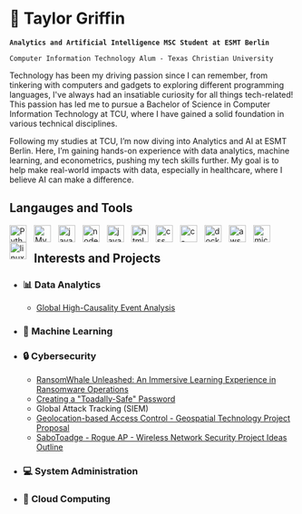 # 🦅 Taylor Griffin

**`Analytics and Artificial Intelligence MSC Student at ESMT Berlin`**

`Computer Information Technology Alum - Texas Christian University`

Technology has been my driving passion since I can remember, from tinkering with computers and gadgets to exploring different programming languages, I've always had an insatiable curiosity for all things tech-related! This passion has led me to pursue a Bachelor of Science in Computer Information Technology at TCU, where I have gained a solid foundation in various technical disciplines.

Following my studies at TCU, I’m now diving into Analytics and AI at ESMT Berlin. Here, I’m gaining hands-on experience with data analytics, machine learning, and econometrics, pushing my tech skills further. My goal is to help make real-world impacts with data, especially in healthcare, where I believe AI can make a difference.

## Langauges and Tools

<img align="left" alt="Python" width="30px" style="padding-right:10px;" src="https://cdn.jsdelivr.net/gh/devicons/devicon/icons/python/python-original.svg" />
<img align="left" alt="MySql" width="30px" style="padding-right:10px;" src="https://cdn.jsdelivr.net/gh/devicons/devicon/icons/mysql/mysql-original-wordmark.svg" />
<img align="left" alt="javascript" width="30px" style="padding-right:10px;" src="https://cdn.jsdelivr.net/gh/devicons/devicon/icons/javascript/javascript-original.svg" />
<img align="left" alt="nodejs" width="30px" style="padding-right:10px;" src="https://cdn.jsdelivr.net/gh/devicons/devicon/icons/nodejs/nodejs-original-wordmark.svg" />
<img align="left" alt="java" width="30px" style="padding-right:10px;" src="https://cdn.jsdelivr.net/gh/devicons/devicon/icons/java/java-original-wordmark.svg" />
<img align="left" alt="html" width="30px" style="padding-right:10px;" src="https://cdn.jsdelivr.net/gh/devicons/devicon/icons/html5/html5-original-wordmark.svg" />
<img align="left" alt="css" width="30px" style="padding-right:10px;" src="https://cdn.jsdelivr.net/gh/devicons/devicon/icons/css3/css3-original-wordmark.svg" />
<img align="left" alt="c-sharp" width="30px" style="padding-right:10px;" src="https://cdn.jsdelivr.net/gh/devicons/devicon/icons/csharp/csharp-original.svg" />
<img align="left" alt="docker" width="30px" style="padding-right:10px;" src="https://cdn.jsdelivr.net/gh/devicons/devicon/icons/docker/docker-original-wordmark.svg" />
<img align="left" alt="aws" width="30px" style="padding-right:10px;" src="https://cdn.jsdelivr.net/gh/devicons/devicon/icons/amazonwebservices/amazonwebservices-original-wordmark.svg" />
<img align="left" alt="microsoft azure" width="30px" style="padding-right:10px;" src="https://cdn.jsdelivr.net/gh/devicons/devicon/icons/azure/azure-original.svg" />
<img align="left" alt="linux-fedora" width="30px" style="padding-right:10px;" src="https://cdn.jsdelivr.net/gh/devicons/devicon/icons/fedora/fedora-plain.svg" />
&nbsp;


## Interests and Projects
- ### 📊 Data Analytics <br />
    - [Global High-Causality Event Analysis](https://github.com/imtaylorgriffin/data-analysis-24/blob/5bd1e86081cd21a09768d7a35c476c649c9a9d71/Global_High_Causality_Event_Analysis.ipynb)

- ### 🤖 Machine Learning <br />

- ### 🔒 Cybersecurity <br />
    - [RansomWhale Unleashed: An Immersive Learning Experience in Ransomware Operations](https://eurekalabs.net/lab/64adf8710599dd1419917072)
    - [Creating a "Toadally-Safe" Password](https://eurekalabs.net/lab/646d63c80599dd1419917071)
    - Global Attack Tracking (SIEM)
    - [Geolocation-based Access Control - Geospatial Technology Project Proposal](https://github.com/imtaylorgriffin/RansomWhale/files/13356071/Geolocation-based.Access.Control.-.Geospatial.Technology.Project.Proposal.pdf)
    - [SaboToadge - Rogue AP - Wireless Network Security Project Ideas Outline](https://github.com/user-attachments/files/18148148/saboToadge.pdf)

- ### 💻 System Administration <br />
- ### 🌌 Cloud Computing <br />



          
          
          
          
          

          
          

          
          

<!--
**imtaylorgriffin/imtaylorgriffin** is a ✨ _special_ ✨ repository because its `README.md` (this file) appears on your GitHub profile.

Here are some ideas to get you started:

- 🔭 I’m currently working on ...
- 🌱 I’m currently learning ...
- 👯 I’m looking to collaborate on ...
- 🤔 I’m looking for help with ...
- 💬 Ask me about ...
- 📫 How to reach me: ...
- 😄 Pronouns: ...
- ⚡ Fun fact: ...
-->
